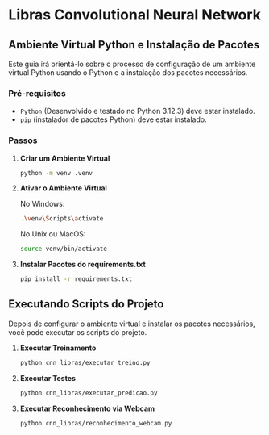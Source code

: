 # Libras Convolutional Neural Network

## Ambiente Virtual Python e Instalação de Pacotes

Este guia irá orientá-lo sobre o processo de configuração de um ambiente virtual Python usando o Python e a instalação dos pacotes necessários.

### Pré-requisitos

- `Python` (Desenvolvido e testado no Python 3.12.3) deve estar instalado. 
- `pip` (instalador de pacotes Python) deve estar instalado.

### Passos

1. **Criar um Ambiente Virtual**

   ```bash
   python -m venv .venv
   ```

2. **Ativar o Ambiente Virtual**

    No Windows:

    ```bash
    .\venv\Scripts\activate
    ```

    No Unix ou MacOS:

    ```bash
    source venv/bin/activate
    ```

3. **Instalar Pacotes do requirements.txt**

    ```bash
    pip install -r requirements.txt
    ```

## Executando Scripts do Projeto

Depois de configurar o ambiente virtual e instalar os pacotes necessários, você pode executar os scripts do projeto.

1. **Executar Treinamento**

   ```bash
   python cnn_libras/executar_treino.py
   ```

2. **Executar Testes**

    ```bash
    python cnn_libras/executar_predicao.py
    ```

3. **Executar Reconhecimento via Webcam**

    ```bash
    python cnn_libras/reconhecimento_webcam.py
    ```